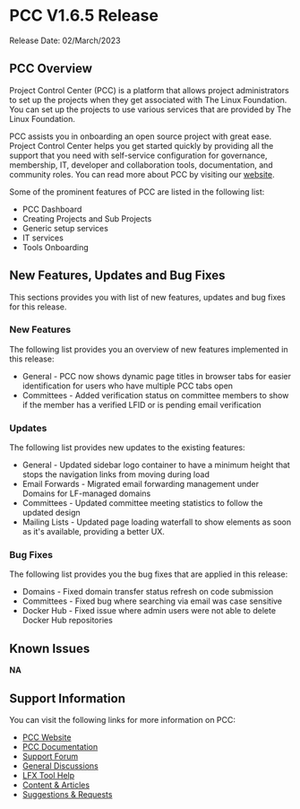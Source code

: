 # PCC V1.6.5 Release

Release Date: 02/March/2023

## PCC Overview

Project Control Center (PCC) is a platform that allows project administrators to set up the projects when they get associated with The Linux Foundation. You can set up the projects to use various services that are provided by The Linux Foundation.

PCC assists you in onboarding an open source project with great ease. Project Control Center helps you get started quickly by providing all the support that you need with self-service configuration for governance, membership, IT, developer and collaboration tools, documentation, and community roles. You can read more about PCC by visiting our [website](https://lfx.linuxfoundation.org/tools/project-control-center).

Some of the prominent features of PCC are listed in the following list:

* PCC Dashboard
* Creating Projects and Sub Projects
* Generic setup services
* IT services
* Tools Onboarding

## New Features, Updates and Bug Fixes

This sections provides you with list of new features, updates and bug fixes for this release.

### New Features

The following list provides you an overview of new features implemented in this release:

* General - PCC now shows dynamic page titles in browser tabs for easier identification for users who have multiple PCC tabs open
* Committees - Added verification status on committee members to show if the member has a verified LFID or is pending email verification

### Updates

The following list provides new updates to the existing features:&#x20;

* General - Updated sidebar logo container to have a minimum height that stops the navigation links from moving during load
* Email Forwards - Migrated email forwarding management under Domains for LF-managed domains
* Committees - Updated committee meeting statistics to follow the updated design
* Mailing Lists - Updated page loading waterfall to show elements as soon as it's available, providing a better UX.

### Bug Fixes

The following list provides you the bug fixes that are applied in this release:

* Domains - Fixed domain transfer status refresh on code submission
* Committees - Fixed bug where searching via email was case sensitive
* Docker Hub - Fixed issue where admin users were not able to delete Docker Hub repositories

## Known Issues <a href="#lfxprojectcontrolcenter-pcc-releasenotes-knownissues" id="lfxprojectcontrolcenter-pcc-releasenotes-knownissues"></a>

**NA**

## Support Information <a href="#lfxprojectcontrolcenter-pcc-releasenotes-supportinformation" id="lfxprojectcontrolcenter-pcc-releasenotes-supportinformation"></a>

You can visit the following links for more information on PCC:

* [PCC Website](https://lfx.linuxfoundation.org/tools/project-control-center)
* [PCC Documentation](https://docs.linuxfoundation.org/lfx/project-control-center-pre-release)
* [Support Forum](https://community.lfx.dev)
* [General Discussions](https://community.lfx.dev/c/lfx-general-discussion/72)
* [LFX Tool Help](https://community.lfx.dev/c/help/62)
* [Content & Articles](https://community.lfx.dev/c/content-articles/58)
* [Suggestions & Requests](https://community.lfx.dev/c/suggestion-box/70)
